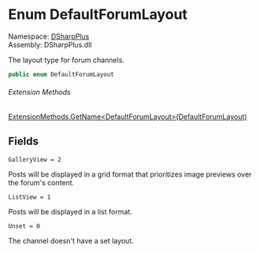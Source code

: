 # Enum DefaultForumLayout

Namespace: [DSharpPlus](DSharpPlus.md)  
Assembly: DSharpPlus.dll

The layout type for forum channels.

```csharp
public enum DefaultForumLayout
```

###### Extension Methods

[ExtensionMethods.GetName<DefaultForumLayout\>\(DefaultForumLayout\)](DSharpPlus.SlashCommands.ExtensionMethods.md\#DSharpPlus\_SlashCommands\_ExtensionMethods\_GetName\_\_1\_\_\_0\_)

## Fields

`GalleryView = 2` 

Posts will be displayed in a grid format that prioritizes image previews over the forum's content.

`ListView = 1` 

Posts will be displayed in a list format.

`Unset = 0` 

The channel doesn't have a set layout.

